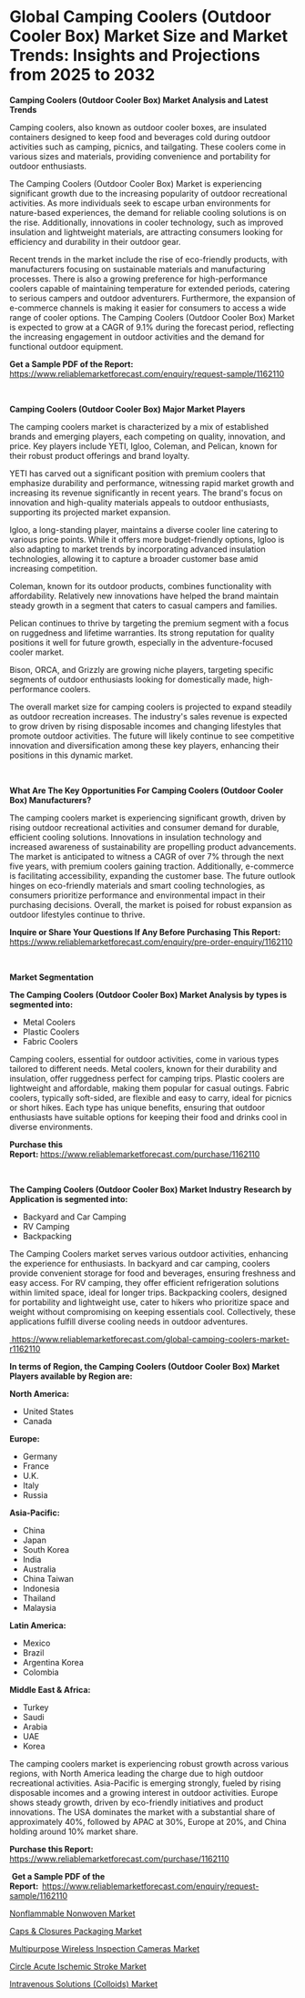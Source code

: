 <p><h1>Global Camping Coolers (Outdoor Cooler Box) Market Size and Market Trends: Insights and Projections from 2025 to 2032</h1></p><p><strong>Camping Coolers (Outdoor Cooler Box) Market Analysis and Latest Trends</strong></p>
<p><p>Camping coolers, also known as outdoor cooler boxes, are insulated containers designed to keep food and beverages cold during outdoor activities such as camping, picnics, and tailgating. These coolers come in various sizes and materials, providing convenience and portability for outdoor enthusiasts.</p><p>The Camping Coolers (Outdoor Cooler Box) Market is experiencing significant growth due to the increasing popularity of outdoor recreational activities. As more individuals seek to escape urban environments for nature-based experiences, the demand for reliable cooling solutions is on the rise. Additionally, innovations in cooler technology, such as improved insulation and lightweight materials, are attracting consumers looking for efficiency and durability in their outdoor gear.</p><p>Recent trends in the market include the rise of eco-friendly products, with manufacturers focusing on sustainable materials and manufacturing processes. There is also a growing preference for high-performance coolers capable of maintaining temperature for extended periods, catering to serious campers and outdoor adventurers. Furthermore, the expansion of e-commerce channels is making it easier for consumers to access a wide range of cooler options. The Camping Coolers (Outdoor Cooler Box) Market is expected to grow at a CAGR of 9.1% during the forecast period, reflecting the increasing engagement in outdoor activities and the demand for functional outdoor equipment.</p></p>
<p><strong>Get a Sample PDF of the Report:&nbsp;</strong> <a href="https://www.reliablemarketforecast.com/enquiry/request-sample/1162110?utm_campaign=1840&utm_medium=2&utm_source=Github&utm_content=ia&utm_term=24032025&utm_id=camping-coolers-outdoor-cooler-box">https://www.reliablemarketforecast.com/enquiry/request-sample/1162110</a></p>
<p>&nbsp;</p>
<p><strong>Camping Coolers (Outdoor Cooler Box) Major Market Players</strong></p>
<p><p>The camping coolers market is characterized by a mix of established brands and emerging players, each competing on quality, innovation, and price. Key players include YETI, Igloo, Coleman, and Pelican, known for their robust product offerings and brand loyalty.</p><p>YETI has carved out a significant position with premium coolers that emphasize durability and performance, witnessing rapid market growth and increasing its revenue significantly in recent years. The brand's focus on innovation and high-quality materials appeals to outdoor enthusiasts, supporting its projected market expansion.</p><p>Igloo, a long-standing player, maintains a diverse cooler line catering to various price points. While it offers more budget-friendly options, Igloo is also adapting to market trends by incorporating advanced insulation technologies, allowing it to capture a broader customer base amid increasing competition.</p><p>Coleman, known for its outdoor products, combines functionality with affordability. Relatively new innovations have helped the brand maintain steady growth in a segment that caters to casual campers and families. </p><p>Pelican continues to thrive by targeting the premium segment with a focus on ruggedness and lifetime warranties. Its strong reputation for quality positions it well for future growth, especially in the adventure-focused cooler market.</p><p>Bison, ORCA, and Grizzly are growing niche players, targeting specific segments of outdoor enthusiasts looking for domestically made, high-performance coolers.</p><p>The overall market size for camping coolers is projected to expand steadily as outdoor recreation increases. The industry's sales revenue is expected to grow driven by rising disposable incomes and changing lifestyles that promote outdoor activities. The future will likely continue to see competitive innovation and diversification among these key players, enhancing their positions in this dynamic market.</p></p>
<p>&nbsp;</p>
<p><strong>What Are The Key Opportunities For Camping Coolers (Outdoor Cooler Box) Manufacturers?</strong></p>
<p><p>The camping coolers market is experiencing significant growth, driven by rising outdoor recreational activities and consumer demand for durable, efficient cooling solutions. Innovations in insulation technology and increased awareness of sustainability are propelling product advancements. The market is anticipated to witness a CAGR of over 7% through the next five years, with premium coolers gaining traction. Additionally, e-commerce is facilitating accessibility, expanding the customer base. The future outlook hinges on eco-friendly materials and smart cooling technologies, as consumers prioritize performance and environmental impact in their purchasing decisions. Overall, the market is poised for robust expansion as outdoor lifestyles continue to thrive.</p></p>
<p><strong>Inquire or Share Your Questions If Any Before Purchasing This Report:</strong> <a href="https://www.reliablemarketforecast.com/enquiry/pre-order-enquiry/1162110?utm_campaign=1840&utm_medium=2&utm_source=Github&utm_content=ia&utm_term=24032025&utm_id=camping-coolers-outdoor-cooler-box">https://www.reliablemarketforecast.com/enquiry/pre-order-enquiry/1162110</a></p>
<p>&nbsp;</p>
<p><strong>Market Segmentation</strong></p>
<p><strong>The Camping Coolers (Outdoor Cooler Box) Market Analysis by types is segmented into:</strong></p>
<p><ul><li>Metal Coolers</li><li>Plastic Coolers</li><li>Fabric Coolers</li></ul></p>
<p><p>Camping coolers, essential for outdoor activities, come in various types tailored to different needs. Metal coolers, known for their durability and insulation, offer ruggedness perfect for camping trips. Plastic coolers are lightweight and affordable, making them popular for casual outings. Fabric coolers, typically soft-sided, are flexible and easy to carry, ideal for picnics or short hikes. Each type has unique benefits, ensuring that outdoor enthusiasts have suitable options for keeping their food and drinks cool in diverse environments.</p></p>
<p><strong>Purchase this Report:&nbsp;</strong><a href="https://www.reliablemarketforecast.com/purchase/1162110?utm_campaign=1840&utm_medium=2&utm_source=Github&utm_content=ia&utm_term=24032025&utm_id=camping-coolers-outdoor-cooler-box">https://www.reliablemarketforecast.com/purchase/1162110</a></p>
<p>&nbsp;</p>
<p><strong>The Camping Coolers (Outdoor Cooler Box) Market Industry Research by Application is segmented into:</strong></p>
<p><ul><li>Backyard and Car Camping</li><li>RV Camping</li><li>Backpacking</li></ul></p>
<p><p>The Camping Coolers market serves various outdoor activities, enhancing the experience for enthusiasts. In backyard and car camping, coolers provide convenient storage for food and beverages, ensuring freshness and easy access. For RV camping, they offer efficient refrigeration solutions within limited space, ideal for longer trips. Backpacking coolers, designed for portability and lightweight use, cater to hikers who prioritize space and weight without compromising on keeping essentials cool. Collectively, these applications fulfill diverse cooling needs in outdoor adventures.</p></p>
<p><a href="https://www.reliablemarketforecast.com/global-camping-coolers-market-r1162110?utm_campaign=1840&utm_medium=2&utm_source=Github&utm_content=ia&utm_term=24032025&utm_id=camping-coolers-outdoor-cooler-box">&nbsp;https://www.reliablemarketforecast.com/global-camping-coolers-market-r1162110</a></p>
<p><strong>In terms of Region, the Camping Coolers (Outdoor Cooler Box) Market Players available by Region are:</strong></p>
<p>
    <p> <strong> North America: </strong>
        <ul>
            <li>United States</li>
            <li>Canada</li>
        </ul>
        </p> 
    <p> <strong> Europe: </strong>
        <ul>
            <li>Germany</li>
            <li>France</li>
            <li>U.K.</li>
            <li>Italy</li>
            <li>Russia</li>
        </ul>
        </p> 
    <p> <strong> Asia-Pacific: </strong>
        <ul>
            <li>China</li>
            <li>Japan</li>
            <li>South Korea</li>
            <li>India</li>
            <li>Australia</li>
            <li>China Taiwan</li>
            <li>Indonesia</li>
            <li>Thailand</li>
            <li>Malaysia</li>
        </ul>
        </p> 
    <p> <strong> Latin America: </strong>
        <ul>
            <li>Mexico</li>
            <li>Brazil</li>
            <li>Argentina Korea</li>
            <li>Colombia</li>
        </ul>
        </p> 
    <p> <strong> Middle East & Africa: </strong>
        <ul>
            <li>Turkey</li>
            <li>Saudi</li>
            <li>Arabia</li>
            <li>UAE</li>
            <li>Korea</li>
        </ul>
    </p>
    </p>
<p><p>The camping coolers market is experiencing robust growth across various regions, with North America leading the charge due to high outdoor recreational activities. Asia-Pacific is emerging strongly, fueled by rising disposable incomes and a growing interest in outdoor activities. Europe shows steady growth, driven by eco-friendly initiatives and product innovations. The USA dominates the market with a substantial share of approximately 40%, followed by APAC at 30%, Europe at 20%, and China holding around 10% market share.</p></p>
<p><strong>Purchase this Report: </strong><a href="https://www.reliablemarketforecast.com/purchase/1162110?utm_campaign=1840&utm_medium=2&utm_source=Github&utm_content=ia&utm_term=24032025&utm_id=camping-coolers-outdoor-cooler-box">https://www.reliablemarketforecast.com/purchase/1162110</a></p>
<p>&nbsp;<strong>Get a Sample PDF of the Report:&nbsp;&nbsp;</strong><a href="https://www.reliablemarketforecast.com/enquiry/request-sample/1162110?utm_campaign=1840&utm_medium=2&utm_source=Github&utm_content=ia&utm_term=24032025&utm_id=camping-coolers-outdoor-cooler-box">https://www.reliablemarketforecast.com/enquiry/request-sample/1162110</a></p>
<p><strong></strong></p>
<p><p><a href="https://github.com/fahieraudau9/Market-Research-Report-List-1/blob/main/nonflammable-nonwoven-market.md?utm_campaign=1840&utm_medium=2&utm_source=Github&utm_content=ia&utm_term=24032025&utm_id=camping-coolers-outdoor-cooler-box">Nonflammable Nonwoven Market</a></p><p><a href="https://github.com/sacmatidora/Market-Research-Report-List-1/blob/main/caps-closures-packaging-market.md?utm_campaign=1840&utm_medium=2&utm_source=Github&utm_content=ia&utm_term=24032025&utm_id=camping-coolers-outdoor-cooler-box">Caps & Closures Packaging Market</a></p><p><a href="https://github.com/shiahbuyerin/Market-Research-Report-List-1/blob/main/multipurpose-wireless-inspection-cameras-market.md?utm_campaign=1840&utm_medium=2&utm_source=Github&utm_content=ia&utm_term=24032025&utm_id=camping-coolers-outdoor-cooler-box">Multipurpose Wireless Inspection Cameras Market</a></p><p><a href="https://github.com/zalubakoraka/Market-Research-Report-List-1/blob/main/circle-acute-ischemic-stroke-market.md?utm_campaign=1840&utm_medium=2&utm_source=Github&utm_content=ia&utm_term=24032025&utm_id=camping-coolers-outdoor-cooler-box">Circle Acute Ischemic Stroke Market</a></p><p><a href="https://github.com/yaldotiedegq/Market-Research-Report-List-1/blob/main/intravenous-solutions-colloids-market.md?utm_campaign=1840&utm_medium=2&utm_source=Github&utm_content=ia&utm_term=24032025&utm_id=camping-coolers-outdoor-cooler-box">Intravenous Solutions (Colloids) Market</a></p></p>